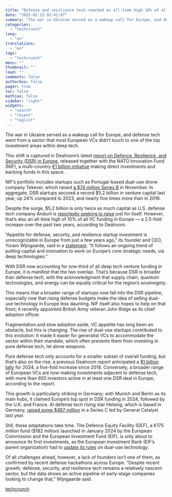 ```yaml
---
title: "Defense and resilience tech reached an all-time high 10% of all VC funding in Europe"
date: "2025-02-13 02:41:07"
summary: "The war in Ukraine served as a wakeup call for Europe, and defense tech went from a sector that most European VCs didn’t touch to one of the top investment areas within deep tech. This shift is captured in Dealroom’s latest report on Defence, Resilience, and Security (DSR) in Europe,..."
categories:
  - "techcrunch"
lang:
  - "en"
translations:
  - "en"
tags:
  - "techcrunch"
menu: ""
thumbnail: ""
lead: ""
comments: false
authorbox: false
pager: true
toc: false
mathjax: false
sidebar: "right"
widgets:
  - "search"
  - "recent"
  - "taglist"
---
```


The war in Ukraine served as a wakeup call for Europe, and defense tech went from a sector that most European VCs didn’t touch to one of the top investment areas within deep tech.

This shift is captured in Dealroom’s latest [report on Defence, Resilience, and Security (DSR) in Europe](https://dealroom.co/reports/defence-resilience-and-security-in-europe), released together with the NATO Innovation Fund (NIF), a multi-country [€1 billion initiative](https://techcrunch.com/2023/08/01/nato-announces-1b-fund-to-back-startups-supporting-safety-freedom-and-human-empowerment/) making direct investments and backing funds in this space.

NIF’s portfolio includes startups such as Portugal-based dual-use drone company Tekever, which raised [a $74 million Series B](https://techcrunch.com/2024/11/20/portugals-tekever-raises-74m-for-dual-use-drone-platform-deployed-to-ukraine/) in November. In aggregate, DSR startups secured a record $5.2 billion in venture capital last year, up 24% compared to 2023, and nearly five times more than in 2019.

Despite the surge, $5.2 billion is only twice as much capital as U.S. defense tech company Anduril is [reportedly seeking to raise](https://techcrunch.com/2025/02/07/anduril-in-talks-to-raise-up-to-2-5b-at-28b-valuation/) just for itself. However, that’s also an all-time high of 10% of all VC funding in Europe — a 2.5-fold increase over the past two years, according to Dealroom.

“Appetite for defense, security, and resilience startup investment is unrecognizable in Europe from just a few years ago,” its founder and CEO, Yoram Wijngaarde, said in a [statement](https://www.businesswire.com/news/home/20250211886043/en/Inaugural-Dealroom-and-NATO-Innovation-Fund-Report-Reveals-Record-Breaking-Investing-in-Startups-in-European-Defence-Security-and-Resilience-Sector). “It follows an ongoing trend of putting capital and innovation to work on Europe’s core strategic needs, via deep technologies.”

With DSR now accounting for one-third of all deep tech venture funding in Europe, it is manifest that the two overlap. That’s because DSR is broader than defense tech, with the acknowledgment that supply chain, quantum technologies, and energy can be equally critical for the region’s sovereignty.

This means that a broader range of startups now fall into the DSR pipeline, especially now that rising defense budgets make the idea of selling dual-use technology in Europe less daunting. NIF itself also hopes to help on that front; it recently appointed British Army veteran John Ridge as its chief adoption officer.

Fragmentation and slow adoption aside, VC appetite has long been an obstacle, but this is changing. The rise of dual-use startups contributed to this evolution: It made it easier for generalist VCs to accommodate the sector within their mandate, which often prevents them from investing in pure defense tech, let alone weapons.

Pure defense tech only accounts for a smaller subset of overall funding, but that’s also on the rise; a previous Dealroom report anticipated a [$1 billion tally](https://techcrunch.com/2024/09/26/as-war-rages-in-ukraine-investment-in-european-defense-and-dual-use-tech-skyrockets/) for 2024, a five-fold increase since 2018. Conversely, a broader range of European VCs are now making investments adjacent to defense tech, with more than 850 investors active in at least one DSR deal in Europe, according to the report.

This growth is particularly striking in Germany; with Munich and Berlin as its main hubs, it claimed Europe’s top spot in DSR funding in 2024, followed by the U.K. and France. AI defense tech rising star Helsing, which is based in Germany, [raised some $487 million](https://techcrunch.com/2024/07/11/defence-ai-startup-helsing-raises-487m-series-c-plans-baltic-expansion-to-combat-russian-threat/) in a Series C led by General Catalyst last year.

Still, these adaptations take time. The Defence Equity Facility (DEF), a €175 million fund ($182 million) launched in January 2024 by the European Commission and the European Investment Fund (EIF), is only about to announce its first investments, as the European Investment Bank (EIF’s parent organization) had to [update its rules](https://sciencebusiness.net/news/r-d-funding/what-dual-use-companies-need-know-about-new-european-investment-bank-rules) on dual-use technology.

Of all challenges ahead, however, a lack of founders isn’t one of them, as confirmed by recent defense hackathons across Europe. “Despite recent growth, defense, security, and resilience tech remains a relatively nascent sector, but the data shows an active pipeline of early-stage companies looking to change that,” Wijngaarde said.

[techcrunch](https://techcrunch.com/2025/02/12/defense-and-resilience-tech-reached-an-all-time-high-10-of-all-vc-funding-in-europe/)
